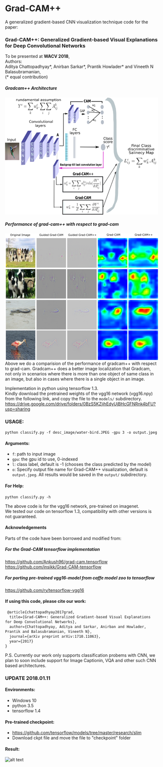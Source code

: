 # Grad-CAM++ 

A generalized gradient-based CNN visualization technique
code for the paper:
### Grad-CAM++: Generalized Gradient-based Visual Explanations for Deep Convolutional Networks

To be presented at **WACV 2018**,
<br>
Authors:
<br>
Aditya Chattopadhyay\*,
Anirban Sarkar\*,
Prantik Howlader\* and
Vineeth N Balasubramanian,
<br>
(\* equal contribution)
<br>
##### Gradcam++ Architecture
![alt text](desc_image/architecture.png)
##### Performance of grad-cam++ with respect to grad-cam
![alt text](desc_image/grad-campp.png)
Above we do a comparision of the performance of gradcam++ with respect to grad-cam. Gradcam++ does a better image localization that Gradcam, not only in scenarios where there is more than one object of same class in an image, but also in cases where  there is a single object in an image. 

Implementation in python using tensorflow 1.3.  
Kindly download the pretrained weights of the vgg16 network (vgg16.npy) from the following link, and copy the file to the `models/` subdirectory.  
https://drive.google.com/drive/folders/0BzS5KZjihEdyUjBHcGFNRnk4bFU?usp=sharing

### USAGE:
```python classify.py -f desc_image/water-bird.JPEG -gpu 3 -o output.jpeg ```


#### Arguments:
- `f`: path to input image
- `gpu`: the gpu id to use, 0-indexed
- `l`: class label, default is -1 (chooses the class predicted by the model)
- `o`: Specify output file name for Grad-CAM++ visualization, default is `output.jpeg`. All results would be saved in the `output/` subdirectory.



#### For Help:
```python classify.py -h ```


The above code is for the vgg16 network, pre-trained on imagenet.  
We tested our code on tensorflow 1.3, compatibility with other versions is not guaranteed.



#### Acknowledgements
Parts of the code have been borrowed and modified from: 
##### For the Grad-CAM tensorflow implementation
https://github.com/Ankush96/grad-cam.tensorflow  
https://github.com/insikk/Grad-CAM-tensorflow  
##### For porting pre-trained vgg16-model from caffe model zoo to tensorflow
https://github.com/ry/tensorflow-vgg16  

#### If using this code, please cite our work:
```
 @article{chattopadhyay2017grad,
  title={Grad-CAM++: Generalized Gradient-based Visual Explanations for Deep Convolutional Networks},
  author={Chattopadhyay, Aditya and Sarkar, Anirban and Howlader, Prantik and Balasubramanian, Vineeth N},
  journal={arXiv preprint arXiv:1710.11063},
  year={2017}
}
```
P.S. Currently our work only supports classification probems with CNN, we plan to soon include support for Image Captionin, VQA and other such CNN based architectures.




### UPDATE 2018.01.11
#### Environments:
- Windows 10
- python 3.5
- tensorflow 1.4
#### Pre-trained checkpoint:
- https://github.com/tensorflow/models/tree/master/research/slim
- Download ckpt file and move the file to "checkpoint" folder
#### Result:
![alt text](desc_image/result1.png)
